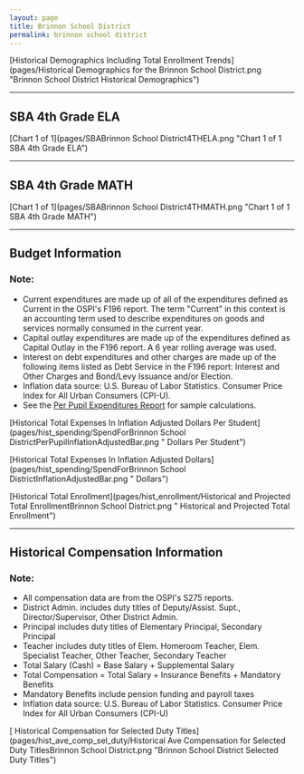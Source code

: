 ```yaml
---
layout: page
title: Brinnon School District
permalink: brinnon school district
---
```



[Historical Demographics Including Total Enrollment Trends](pages/Historical Demographics for the Brinnon School District.png "Brinnon School District Historical Demographics")

___

## SBA 4th Grade ELA

[Chart 1 of 1](pages/SBABrinnon School District4THELA.png "Chart 1 of 1 SBA 4th Grade ELA")


___

## SBA 4th Grade MATH

[Chart 1 of 1](pages/SBABrinnon School District4THMATH.png "Chart 1 of 1 SBA 4th Grade MATH")


___

## Budget Information
### Note:
- Current expenditures are made up of all of the expenditures defined as Current in the OSPI's F196 report. The term "Current" in this context is an accounting term used to describe expenditures on goods and services normally consumed in the current year.
- Capital outlay expenditures are made up of the expenditures defined as Capital Outlay in the F196 report. A 6 year rolling average was used.
- Interest on debt expenditures and other charges are made up of the following items listed as Debt Service in the F196 report: Interest and Other Charges and Bond/Levy Issuance and/or Election.
- Inflation data source: U.S. Bureau of Labor Statistics. Consumer Price Index for All Urban Consumers (CPI-U).
- See the [Per Pupil Expenditures Report](report_expenditures) for sample calculations.

[Historical Total Expenses In Inflation Adjusted Dollars Per Student](pages/hist_spending/SpendForBrinnon School DistrictPerPupilInflationAdjustedBar.png " Dollars Per Student")

[Historical Total Expenses In Inflation Adjusted Dollars](pages/hist_spending/SpendForBrinnon School DistrictInflationAdjustedBar.png " Dollars")

[Historical Total Enrollment](pages/hist_enrollment/Historical and Projected Total EnrollmentBrinnon School District.png " Historical and Projected Total Enrollment")


___

## Historical Compensation Information
### Note:
- All compensation data are from the OSPI's S275 reports.
- District Admin. includes duty titles of Deputy/Assist. Supt., Director/Supervisor, Other District Admin.
- Principal includes duty titles of Elementary Principal, Secondary Principal
- Teacher includes duty titles of Elem. Homeroom Teacher, Elem. Specialist Teacher, Other Teacher, Secondary Teacher
- Total Salary (Cash) = Base Salary + Supplemental Salary
- Total Compensation = Total Salary + Insurance Benefits + Mandatory Benefits
- Mandatory Benefits include pension funding and payroll taxes
- Inflation data source: U.S. Bureau of Labor Statistics. Consumer Price Index for All Urban Consumers (CPI-U)

[ Historical Compensation for Selected Duty Titles](pages/hist_ave_comp_sel_duty/Historical Ave Compensation for Selected Duty TitlesBrinnon School District.png "Brinnon School District Selected Duty Titles")

